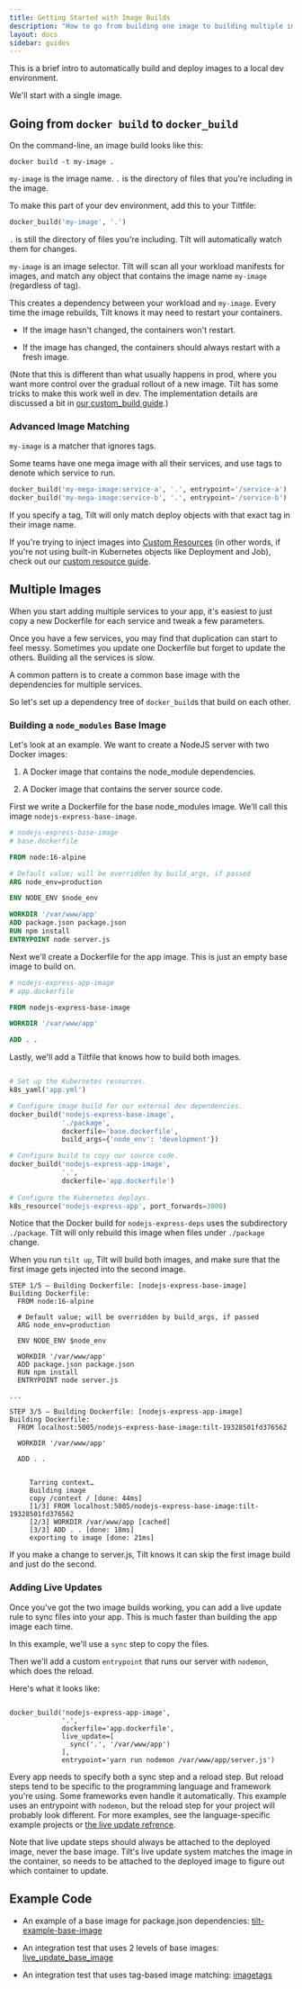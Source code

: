 ```yaml
---
title: Getting Started with Image Builds
description: "How to go from building one image to building multiple images"
layout: docs
sidebar: guides
---
```


This is a brief intro to automatically build and deploy images
to a local dev environment.

We'll start with a single image.

## Going from `docker build` to `docker_build`

On the command-line, an image build looks like this:

```shell
docker build -t my-image .
```

`my-image` is the image name. `.` is the directory of files that you're including in the image.

To make this part of your dev environment, add this to your Tiltfile:

```python
docker_build('my-image', '.')
```

`.` is still the directory of files you're including. Tilt will automatically watch them for changes.

`my-image` is an image selector. Tilt will scan all your workload manifests for
images, and match any object that contains the image name `my-image` (regardless
of tag).

This creates a dependency between your workload and `my-image`. Every time 
the image rebuilds, Tilt knows it may need to restart your containers.

- If the image hasn't changed, the containers won't restart.

- If the image has changed, the containers should always restart with a fresh image.

(Note that this is different than what usually happens in prod, where you want
more control over the gradual rollout of a new image. Tilt has some tricks to
make this work well in dev. The implementation details are discussed a bit in
[our custom_build guide](custom_build.html).)

### Advanced Image Matching

`my-image` is a matcher that ignores tags.

Some teams have one mega image with all their services, and use tags to
denote which service to run.

```python
docker_build('my-mega-image:service-a', '.', entrypoint='/service-a')
docker_build('my-mega-image:service-b', '.', entrypoint='/service-b')
```

If you specify a tag, Tilt will only match deploy objects with that exact tag in
their image name.

If you're trying to inject images into [Custom
Resources](https://kubernetes.io/docs/concepts/extend-kubernetes/api-extension/custom-resources/)
(in other words, if you're not using built-in Kubernetes objects like Deployment and Job),
check out our [custom resource guide](custom_resource.html).

## Multiple Images

When you start adding multiple services to your app, it's easiest
to just copy a new Dockerfile for each service and tweak a few parameters.

Once you have a few services, you may find that duplication can start to feel messy.
Sometimes you update one Dockerfile but forget to update the others.
Building all the services is slow.

A common pattern is to create a common base image with the dependencies for
multiple services.

So let's set up a dependency tree of `docker_build`s that build on each other.

### Building a `node_modules` Base Image

Let's look at an example. We want to create a NodeJS server with two Docker images:

1. A Docker image that contains the node_module dependencies.

2. A Docker image that contains the server source code.

First we write a Dockerfile for the base node_modules image. We'll call this image
`nodejs-express-base-image`.

```dockerfile
# nodejs-express-base-image
# base.dockerfile

FROM node:16-alpine

# Default value; will be overridden by build_args, if passed
ARG node_env=production

ENV NODE_ENV $node_env

WORKDIR '/var/www/app'
ADD package.json package.json
RUN npm install
ENTRYPOINT node server.js
```

Next we'll create a Dockerfile for the app image. This is just an empty base image to build on.

```dockerfile
# nodejs-express-app-image
# app.dockerfile

FROM nodejs-express-base-image

WORKDIR '/var/www/app'

ADD . .
```

Lastly, we'll add a Tiltfile that knows how to build both images.

```python

# Set up the Kubernetes resources.
k8s_yaml('app.yml')

# Configure image build for our external dev dependencies.
docker_build('nodejs-express-base-image',
             './package',
             dockerfile='base.dockerfile',
             build_args={'node_env': 'development'})

# Configure build to copy our source code.
docker_build('nodejs-express-app-image',
             '.',
             dockerfile='app.dockerfile')
             
# Configure the Kubernetes deploys.
k8s_resource('nodejs-express-app', port_forwards=3000)
```

Notice that the Docker build for `nodejs-express-deps` uses the subdirectory `./package`.
Tilt will only rebuild this image when files under `./package` change.

When you run `tilt up`, Tilt will build both images, and make sure that the first image
gets injected into the second image.

```
STEP 1/5 — Building Dockerfile: [nodejs-express-base-image]
Building Dockerfile:
  FROM node:16-alpine
  
  # Default value; will be overridden by build_args, if passed
  ARG node_env=production
  
  ENV NODE_ENV $node_env
  
  WORKDIR '/var/www/app'
  ADD package.json package.json
  RUN npm install
  ENTRYPOINT node server.js

...

STEP 3/5 — Building Dockerfile: [nodejs-express-app-image]
Building Dockerfile:
  FROM localhost:5005/nodejs-express-base-image:tilt-19328501fd376562
  
  WORKDIR '/var/www/app'
  
  ADD . .


     Tarring context…
     Building image
     copy /context / [done: 44ms]
     [1/3] FROM localhost:5005/nodejs-express-base-image:tilt-19328501fd376562
     [2/3] WORKDIR /var/www/app [cached]
     [3/3] ADD . . [done: 18ms]
     exporting to image [done: 21ms]
```

If you make a change to server.js, Tilt knows it can skip the first image build
and just do the second.

### Adding Live Updates

Once you've got the two image builds working, you can add a
live update rule to sync files into your app. This is much faster
than building the app image each time.

In this example, we'll use a `sync` step to copy the files. 

Then we'll add a custom `entrypoint` that runs our server with `nodemon`, which does the reload.

Here's what it looks like:

```

docker_build('nodejs-express-app-image',
             '.',
             dockerfile='app.dockerfile',
             live_update=[
               sync('.', '/var/www/app')
             ],
             entrypoint='yarn run nodemon /var/www/app/server.js')
```

Every app needs to specify both a sync step and a reload step. But reload steps
tend to be specific to the programming language and framework you're using. Some
frameworks even handle it automatically. This example uses an entrypoint with
`nodemon`, but the reload step for your project will probably look
different. For more examples, see the language-specific example projects or [the
live update refrence](live_update_reference.html).

Note that live update steps should always be attached to the deployed image,
never the base image. Tilt's live update system matches the image in the container,
so needs to be attached to the deployed image to figure out which container
to update.

## Example Code

- An example of a base image for package.json dependencies: [tilt-example-base-image](https://github.com/tilt-dev/tilt-example-base-image)

- An integration test that uses 2 levels of base images: [live_update_base_image](https://github.com/tilt-dev/tilt/blob/master/integration/live_update_base_image/Tiltfile)

- An integration test that uses tag-based image matching: [imagetags](https://github.com/tilt-dev/tilt/blob/master/integration/imagetags/Tiltfile)
